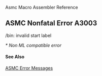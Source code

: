 Asmc Macro Assembler Reference

## ASMC Nonfatal Error A3003

/bin: invalid start label

_* Non ML compatible error_

#### See Also

[ASMC Error Messages](readme.md)